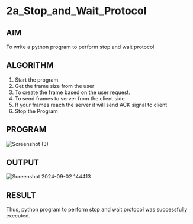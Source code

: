# 2a_Stop_and_Wait_Protocol
## AIM 
To write a python program to perform stop and wait protocol
## ALGORITHM
1. Start the program.
2. Get the frame size from the user
3. To create the frame based on the user request.
4. To send frames to server from the client side.
5. If your frames reach the server it will send ACK signal to client
6. Stop the Program
## PROGRAM
![Screenshot (3)](https://github.com/user-attachments/assets/26401c3f-f659-4931-991b-73a7b5642b76)

## OUTPUT
![Screenshot 2024-09-02 144413](https://github.com/user-attachments/assets/6373e65f-97bd-42e8-87e2-6f6d54dd27ed)

## RESULT
Thus, python program to perform stop and wait protocol was successfully executed.
